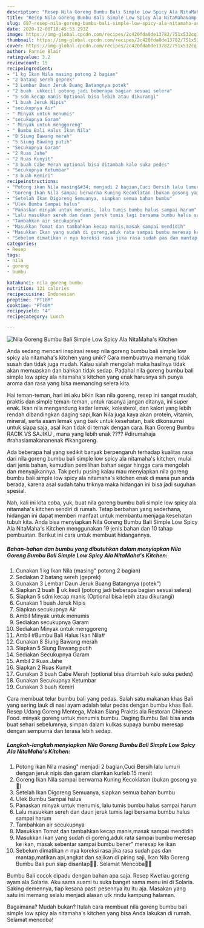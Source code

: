```yaml
---
description: "Resep Nila Goreng Bumbu Bali Simple Low Spicy Ala NitaMaha&amp;#39;s Kitchen, Enak Banget"
title: "Resep Nila Goreng Bumbu Bali Simple Low Spicy Ala NitaMaha&amp;#39;s Kitchen, Enak Banget"
slug: 687-resep-nila-goreng-bumbu-bali-simple-low-spicy-ala-nitamaha-and-39-s-kitchen-enak-banget
date: 2020-12-08T18:45:53.293Z
image: https://img-global.cpcdn.com/recipes/2c420fda0de13782/751x532cq70/nila-goreng-bumbu-bali-simple-low-spicy-ala-nitamahas-kitchen-foto-resep-utama.jpg
thumbnail: https://img-global.cpcdn.com/recipes/2c420fda0de13782/751x532cq70/nila-goreng-bumbu-bali-simple-low-spicy-ala-nitamahas-kitchen-foto-resep-utama.jpg
cover: https://img-global.cpcdn.com/recipes/2c420fda0de13782/751x532cq70/nila-goreng-bumbu-bali-simple-low-spicy-ala-nitamahas-kitchen-foto-resep-utama.jpg
author: Fannie Blair
ratingvalue: 3.2
reviewcount: 15
recipeingredient:
- "1 kg Ikan Nila masing potong 2 bagian"
- "2 batang sereh geprek"
- "3 Lembar Daun Jeruk Buang Batangnya potek"
- "2 buah  ukkecil potong jadi beberapa bagian sesuai selera"
- "5 sdm kecap manis Optional bisa lebih atau dikurangi"
- "1 buah Jeruk Nipis"
- "secukupnya Air"
- " Minyak untuk menumis"
- "secukupnya Garam"
- " Minyak untuk menggoreng"
- " Bumbu Bali Halus Ikan Nila"
- "8 Siung Bawang merah"
- "5 Siung Bawang putih"
- "Secukupnya Garam"
- "2 Ruas Jahe"
- "2 Ruas Kunyit"
- "3 buah Cabe Merah optional bisa ditambah kalo suka pedes"
- "Secukupnya Ketumbar"
- "3 buah Kemiri"
recipeinstructions:
- "Potong ikan Nila masing&#34; menjadi 2 bagian,Cuci Bersih lalu lumuri dengan jeruk nipis dan garam diamkan kurleb 15 menit"
- "Goreng Ikan Nila sampai berwarna Kuning Kecoklatan (bukan gosong ya🤭)"
- "Setelah Ikan Digoreng Semuanya, siapkan semua bahan bumbu"
- "Ulek Bumbu Sampai halus"
- "Panaskan minyak untuk menumis, lalu tumis bumbu halus sampai harum"
- "Lalu masukkan sereh dan daun jeruk tumis lagi bersama bumbu halus sampai harum"
- "Tambahkan air secukupnya"
- "Masukkan Tomat dan tambahkan kecap manis,masak sampai mendidih"
- "Masukkan Ikan yang sudah di goreng,aduk rata sampai bumbu meresap ke ikan, masak sebentar sampai bumbu bener&#34; meresap ke ikan"
- "Sebelum dimatikan 🔥 nya koreksi rasa jika rasa sudah pas dan mantap,matikan api,angkat dan sajikan di piring saji, Ikan Nila Goreng Bumbu Bali pun siap disantap🤤😋. Selamat Mencoba👩‍🍳"
categories:
- Resep
tags:
- nila
- goreng
- bumbu

katakunci: nila goreng bumbu 
nutrition: 121 calories
recipecuisine: Indonesian
preptime: "PT18M"
cooktime: "PT40M"
recipeyield: "4"
recipecategory: Lunch

---
```



![Nila Goreng Bumbu Bali Simple Low Spicy Ala NitaMaha&#39;s Kitchen](https://img-global.cpcdn.com/recipes/2c420fda0de13782/751x532cq70/nila-goreng-bumbu-bali-simple-low-spicy-ala-nitamahas-kitchen-foto-resep-utama.jpg)

Anda sedang mencari inspirasi resep nila goreng bumbu bali simple low spicy ala nitamaha&#39;s kitchen yang unik? Cara membuatnya memang tidak susah dan tidak juga mudah. Kalau salah mengolah maka hasilnya tidak akan memuaskan dan bahkan tidak sedap. Padahal nila goreng bumbu bali simple low spicy ala nitamaha&#39;s kitchen yang enak harusnya sih punya aroma dan rasa yang bisa memancing selera kita.

Hai teman-teman, hari ini aku bikin ikan nila goreng, resep ini sangat mudah, praktis dan simple teman-teman, untuk rasanya jangan ditanya, ini super enak. Ikan nila mengandung kadar lemak, kolesterol, dan kalori yang lebih rendah dibandingkan daging sapi,Ikan Nila juga kaya akan protein, vitamin, mineral, serta asam lemak yang baik untuk kesehatan, baik dikonsumsi untuk siapa saja, asal ikan tidak di ternak dengan cara. Ikan Goreng Bumbu RACIK VS SAJIKU , mana yang lebih enak ???? #dirumahaja #rahasiamakananenak #ikangoreng.

Ada beberapa hal yang sedikit banyak berpengaruh terhadap kualitas rasa dari nila goreng bumbu bali simple low spicy ala nitamaha&#39;s kitchen, mulai dari jenis bahan, kemudian pemilihan bahan segar hingga cara mengolah dan menyajikannya. Tak perlu pusing kalau mau menyiapkan nila goreng bumbu bali simple low spicy ala nitamaha&#39;s kitchen enak di mana pun anda berada, karena asal sudah tahu triknya maka hidangan ini bisa jadi suguhan spesial.


Nah, kali ini kita coba, yuk, buat nila goreng bumbu bali simple low spicy ala nitamaha&#39;s kitchen sendiri di rumah. Tetap berbahan yang sederhana, hidangan ini dapat memberi manfaat untuk membantu menjaga kesehatan tubuh kita. Anda bisa menyiapkan Nila Goreng Bumbu Bali Simple Low Spicy Ala NitaMaha&#39;s Kitchen menggunakan 19 jenis bahan dan 10 tahap pembuatan. Berikut ini cara untuk membuat hidangannya.

<!--inarticleads1-->

##### Bahan-bahan dan bumbu yang dibutuhkan dalam menyiapkan Nila Goreng Bumbu Bali Simple Low Spicy Ala NitaMaha&#39;s Kitchen:

1. Gunakan 1 kg Ikan Nila (masing&#34; potong 2 bagian)
1. Sediakan 2 batang sereh (geprek)
1. Gunakan 3 Lembar Daun Jeruk Buang Batangnya (potek&#34;)
1. Siapkan 2 buah 🍅 uk.kecil (potong jadi beberapa bagian sesuai selera)
1. Siapkan 5 sdm kecap manis (Optional bisa lebih atau dikurangi)
1. Gunakan 1 buah Jeruk Nipis
1. Siapkan secukupnya Air
1. Ambil  Minyak untuk menumis
1. Sediakan secukupnya Garam
1. Sediakan  Minyak untuk menggoreng
1. Ambil  #Bumbu Bali Halus Ikan Nila#
1. Gunakan 8 Siung Bawang merah
1. Siapkan 5 Siung Bawang putih
1. Sediakan Secukupnya Garam
1. Ambil 2 Ruas Jahe
1. Siapkan 2 Ruas Kunyit
1. Gunakan 3 buah Cabe Merah (optional bisa ditambah kalo suka pedes)
1. Gunakan Secukupnya Ketumbar
1. Gunakan 3 buah Kemiri


Cara membuat telur bumbu bali yang pedas. Salah satu makanan khas Bali yang sering lauk di nasi ayam adalah telur pedas dengan bumbu khas Bali. Resep Udang Goreng Mentega, Makan Siang Praktis ala Restoran Chinese Food. minyak goreng untuk menumis bumbu. Daging Bumbu Bali bisa anda buat sehari sebelumnya, simpan dalam kulkas supaya bumbu meresap dengan sempurna dan terasa lebih sedap. 

<!--inarticleads2-->

##### Langkah-langkah menyiapkan Nila Goreng Bumbu Bali Simple Low Spicy Ala NitaMaha&#39;s Kitchen:

1. Potong ikan Nila masing&#34; menjadi 2 bagian,Cuci Bersih lalu lumuri dengan jeruk nipis dan garam diamkan kurleb 15 menit
1. Goreng Ikan Nila sampai berwarna Kuning Kecoklatan (bukan gosong ya🤭)
1. Setelah Ikan Digoreng Semuanya, siapkan semua bahan bumbu
1. Ulek Bumbu Sampai halus
1. Panaskan minyak untuk menumis, lalu tumis bumbu halus sampai harum
1. Lalu masukkan sereh dan daun jeruk tumis lagi bersama bumbu halus sampai harum
1. Tambahkan air secukupnya
1. Masukkan Tomat dan tambahkan kecap manis,masak sampai mendidih
1. Masukkan Ikan yang sudah di goreng,aduk rata sampai bumbu meresap ke ikan, masak sebentar sampai bumbu bener&#34; meresap ke ikan
1. Sebelum dimatikan 🔥 nya koreksi rasa jika rasa sudah pas dan mantap,matikan api,angkat dan sajikan di piring saji, Ikan Nila Goreng Bumbu Bali pun siap disantap🤤😋. Selamat Mencoba👩‍🍳


Bumbu Bali cocok dipadu dengan bahan apa saja. Resep Kwetiau goreng ayam ala Solaria. Aku sama suami tu suka banget sama menu ini di Solaria. Saking demennya, tiap kesana pasti pesennya itu itu aja. Masakan yang satu ini memang selalu menjadi alasan utk rindu kampung halaman. 

Bagaimana? Mudah bukan? Itulah cara membuat nila goreng bumbu bali simple low spicy ala nitamaha&#39;s kitchen yang bisa Anda lakukan di rumah. Selamat mencoba!
